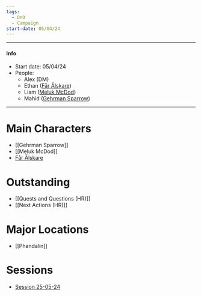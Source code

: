 ```yaml
---
tags:
  - DnD
  - Campaign
start-date: 05/04/24
---
```

- - - 
#### Info
- Start date: 05/04/24
- People:
	- Alex (DM)
	- Ethan ([Får Älskare](../../3%20-%20Resources/Får%20Älskare.md))
	- Liam ([Meluk McDod](Meluk%20McDod))
	- Mahid ([Gehrman Sparrow](Gehrman%20Sparrow.md))
- - -
# Main Characters
- [[Gehrman Sparrow]]
- [[Meluk McDod]]
- [Får Älskare](Får%20Älskare.md)
# Outstanding
- [[Quests and Questions (HR)]]
- [[Next Actions (HR)]]
# Major Locations
- [[Phandalin]]
# Sessions
- [Session 25-05-24](Session%2025-05-24.md)

